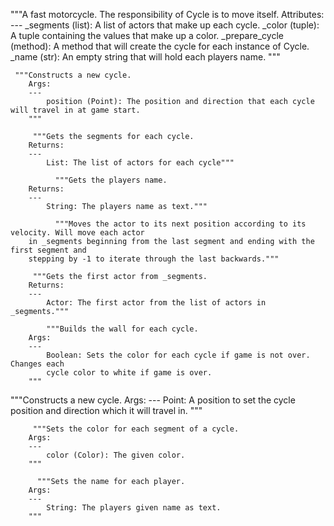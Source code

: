 """A fast motorcycle.
    The responsibility of Cycle is to move itself.
    Attributes:
    ---
        _segments (list): A list of actors that make up each cycle.
        _color (tuple): A tuple containing the values that make up a color.
        _prepare_cycle (method): A method that will create the cycle for each instance of Cycle.
        _name (str): An empty string that will hold each players name.
    """

     """Constructs a new cycle.
        Args:
        ---
            position (Point): The position and direction that each cycle will travel in at game start.
        """

         """Gets the segments for each cycle.
        Returns:
        ---
            List: The list of actors for each cycle"""

              """Gets the players name.
        Returns:
        ---
            String: The players name as text."""

              """Moves the actor to its next position according to its velocity. Will move each actor
        in _segments beginning from the last segment and ending with the first segment and
        stepping by -1 to iterate through the last backwards."""

         """Gets the first actor from _segments.
        Returns:
        ---
            Actor: The first actor from the list of actors in _segments."""

            """Builds the wall for each cycle.
        Args:
        ---
            Boolean: Sets the color for each cycle if game is not over. Changes each
            cycle color to white if game is over.
        """
  """Constructs a new cycle.
        Args:
        ---
            Point: A position to set the cycle position and direction which it will travel in.
        """

         """Sets the color for each segment of a cycle.
        Args:
        ---
            color (Color): The given color.
        """
        
          """Sets the name for each player.
        Args:
        ---
            String: The players given name as text.
        """


